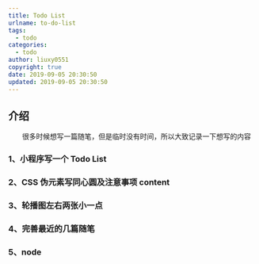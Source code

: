 ```yaml
---
title: Todo List
urlname: to-do-list
tags:
  - todo
categories:
  - todo
author: liuxy0551
copyright: true
date: 2019-09-05 20:30:50
updated: 2019-09-05 20:30:50
---
```


## 介绍

　　很多时候想写一篇随笔，但是临时没有时间，所以大致记录一下想写的内容
<!--more-->


###  1、小程序写一个 Todo List

###  2、CSS 伪元素写同心圆及注意事项 content

###  3、轮播图左右两张小一点

###  4、完善最近的几篇随笔

###  5、node

　　

